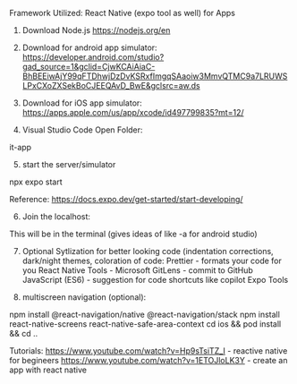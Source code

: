 Framework Utilized: React Native (expo tool as well) for Apps

1. Download Node.js
https://nodejs.org/en

2. Download for android app simulator:
https://developer.android.com/studio?gad_source=1&gclid=CjwKCAiAiaC-BhBEEiwAjY99qFTDhwjDzDvKSRxfImgqSAaoiw3MmvQTMC9a7LRUWSLPxCXoZXSekBoCJEEQAvD_BwE&gclsrc=aw.ds

3. Download for iOS app simulator:
https://apps.apple.com/us/app/xcode/id497799835?mt=12/

4. Visual Studio Code Open Folder:

it-app

5. start the server/simulator

npx expo start

Reference: https://docs.expo.dev/get-started/start-developing/

6. Join the localhost:

This will be in the terminal (gives ideas of like -a for android studio)


7. Optional Sytlization for better looking code (indentation corrections, dark/night themes, coloration of code:
Prettier - formats your code for you 
React Native Tools - Microsoft
GitLens - commit to GitHub
JavaScript (ES6) - suggestion for code shortcuts like copilot
Expo Tools

7. multiscreen navigation (optional):

npm install @react-navigation/native @react-navigation/stack
npm install react-native-screens react-native-safe-area-context
cd ios && pod install && cd ..


Tutorials:
https://www.youtube.com/watch?v=Hp9sTsiTZ_I - reactive native for begineers
https://www.youtube.com/watch?v=1ETOJloLK3Y - create an app with react native



